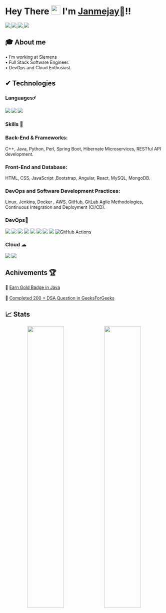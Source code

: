 
 #  Hey There <img src="https://github.com/TheDudeThatCode/TheDudeThatCode/blob/master/Assets/Hi.gif" width="29px"> I'm [Janmejay](https://www.linkedin.com/in/janmejay-yadav-a29470190/)🦥!!

<a href="https://www.linkedin.com/in/janmejay-yadav-a29470190/">
  <img src="https://img.shields.io/badge/LinkedIn-0077B5?style=for-the-badge&logo=linkedin&logoColor=white" /> 
 </a> 
<a href="mailto:janmejay.yadav.1234@gmail.com">
  <img src="https://img.shields.io/badge/Gmail-D14836?style=for-the-badge&logo=gmail&logoColor=white"   />
</a>
<a href="https://twitter.com/janmejay30">
  <img src="https://img.shields.io/badge/Twitter-1DA1F2?style=for-the-badge&logo=twitter&logoColor=white"   />
</a>

<a href="https://www.youtube.com/channel/UC25BPVeQLy1F3FMIjULET6A">
	<img src="https://img.shields.io/badge/YouTube-FF0000?style=for-the-badge&logo=youtube&logoColor=white" />
</a>
<br>

## 🎓 About me
• I’m working at Siemens <br />
• Full Stack Software Engineer.<br />
• DevOps and Cloud Enthusiast.



##  ✔ Technologies 

 ### Languages⚡
<img src="https://img.shields.io/badge/C++-FFD43B?style=for-the-badge&logo=C++&logoColor=darkgreen" /> 
<img src="https://img.shields.io/badge/Java-ED8B00?style=for-the-badge&logo=java&logoColor=white" /> 
<img src="https://img.shields.io/badge/python-ED8B00?style=for-the-badge&logo=python&logoColor=black" />


### Skills 🚀
### Back-End & Frameworks:
C++, Java, Python, Perl, Spring Boot, Hibernate Microservices, RESTful API development. 
### Front-End and Database:
HTML, CSS, JavaScript ,Bootstrap, Angular, React, MySQL, MongoDB. 
### DevOps and Software Development Practices:
Linux, Jenkins, Docker , AWS, GitHub, GitLab Agile Methodologies, Continuous Integration and Deployment (CI/CD). 

### DevOps💙 
<img src="https://img.shields.io/badge/Ansible-000000?style=for-the-badge&logo=ansible&logoColor=white" /> <img src="https://img.shields.io/badge/Jenkins-D24939?style=for-the-badge&logo=Jenkins&logoColor=white" /> <img src="https://img.shields.io/badge/Docker-2CA5E0?style=for-the-badge&logo=docker&logoColor=white"> <img src="https://img.shields.io/badge/kubernetes-326ce5.svg?&style=for-the-badge&logo=kubernetes&logoColor=white"> <img src="https://img.shields.io/badge/Git-F05032?style=for-the-badge&logo=git&logoColor=white"> <img src="https://img.shields.io/badge/GitHub-100000?style=for-the-badge&logo=github&logoColor=white"> 
<img src="https://img.shields.io/badge/Linux-FCC624?style=for-the-badge&logo=linux&logoColor=black" /> <img src="https://img.shields.io/badge/terraform-%235835CC.svg?style=for-the-badge&logo=terraform&logoColor=white" /> 
![GitHub Actions](https://img.shields.io/badge/githubactions-%232671E5.svg?style=for-the-badge&logo=githubactions&logoColor=white)

### Cloud ☁
<img src="https://img.shields.io/badge/Amazon_AWS-232F3E?style=for-the-badge&logo=amazon-aws&logoColor=white" /> 
<img src="https://img.shields.io/badge/microsoft%20azure-0089D6?style=for-the-badge&logo=microsoft-azure&logoColor=white" /> 

## Achivements 🏆

🚀 [Earn Gold Badge in Java ](https://www.hackerrank.com/certificates/a1c459a71796) <br /><br />
🚀 [Completed 200 + DSA Question in GeeksForGeeks](https://auth.geeksforgeeks.org/user/janmejayy/practice/)
<!-- ![visitors](https://profile-counter.glitch.me/Vrukshali-26/count.svg?align=center)  -->

<!-- ## Global Certification 🎓

👉🏻[RedHat Certified Specialist in Ansible Automation](https://rhtapps.redhat.com/verify?certId=210-076-055) <br> <br>
👉🏻[RedHat Certified Specialist in Containers and Kubernetes](https://rhtapps.redhat.com/verify?certId=210-076-055) <br> <br> -->

## 📈 Stats
<p align="center">
	<img width="48%" src="https://github-readme-stats.vercel.app/api?username=janmejayy&show_icons=true&theme=highcontrast" />
  <img width="48%" src="https://github-readme-streak-stats.herokuapp.com/?user=janmejayy&theme=highcontrast" />
</p>



<!--END_SECTION:activity-->

